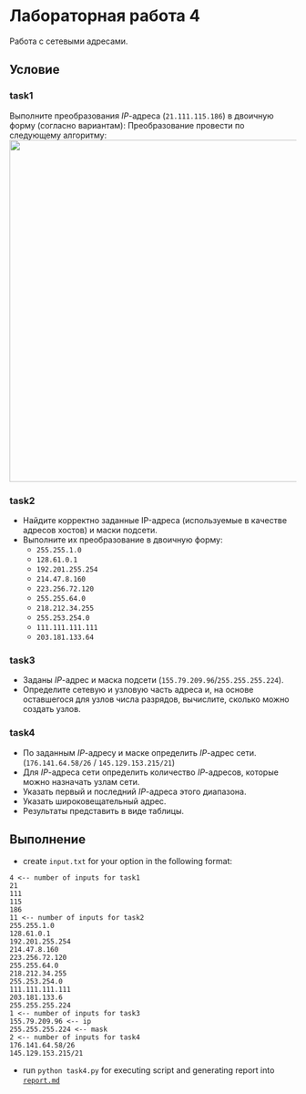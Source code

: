 # Лабораторная работа 4
Работа с сетевыми адресами.

## Условие

### task1
Выполните преобразования *IP*-адреса (`21.111.115.186`) в двоичную форму (согласно вариантам):
Преобразование провести по следующему алгоритму:
<img src="http://res.cloudinary.com/dzsjwgjii/image/upload/v1488835497/to_bin.png" width="600px">

### task2
* Найдите корректно заданные IP-адреса (используемые в качестве адресов хостов) и маски подсети. 
* Выполните их преобразование в двоичную форму:
    * `255.255.1.0`
    * `128.61.0.1`
    * `192.201.255.254`
    * `214.47.8.160`
    * `223.256.72.120`
    * `255.255.64.0`
    * `218.212.34.255`
    * `255.253.254.0`
    * `111.111.111.111`
    * `203.181.133.64`

### task3
* Заданы *IP*-адрес и маска подсети (`155.79.209.96`/`255.255.255.224`). 
* Определите сетевую и узловую часть адреса и, на основе оставшегося для узлов числа разрядов, вычислите, сколько можно создать узлов.

### task4
* По заданным *IP*-адресу и маске определить *IP*-адрес сети. (`176.141.64.58/26` / `145.129.153.215/21`)
* Для *IP*-адреса сети определить количество *IP*-адресов, которые можно назначать узлам сети.
* Указать первый и последний *IP*-адреса этого диапазона.
* Указать широковещательный адрес. 
* Результаты представить в виде таблицы.

## Выполнение

* create `input.txt` for your option in the following format:
```
4 <-- number of inputs for task1
21
111
115
186
11 <-- number of inputs for task2
255.255.1.0
128.61.0.1
192.201.255.254
214.47.8.160
223.256.72.120
255.255.64.0
218.212.34.255
255.253.254.0
111.111.111.111
203.181.133.6
255.255.255.224
1 <-- number of inputs for task3
155.79.209.96 <-- ip
255.255.255.224 <-- mask
2 <-- number of inputs for task4
176.141.64.58/26
145.129.153.215/21
```
* run `python task4.py` for executing script and generating report into [`report.md`](https://github.com/Drapegnik/bsu/blob/master/networks/lab4/report.md)

